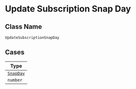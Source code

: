 
# Update Subscription Snap Day

## Class Name

`UpdateSubscriptionSnapDay`

## Cases

| Type |
|  --- |
| [`SnapDay`](../../../doc/models/snap-day.md) |
| `number` |


